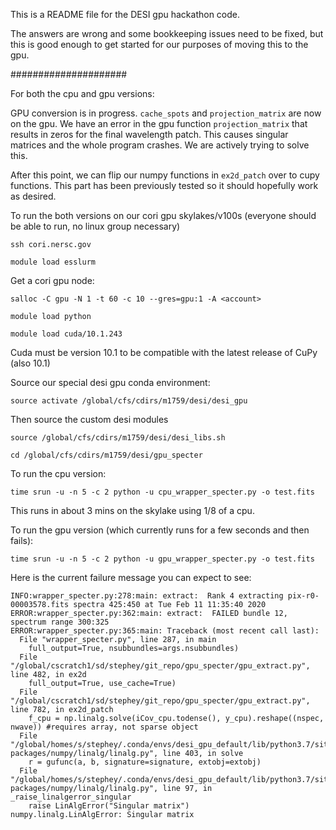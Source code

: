 This is a README file for the DESI gpu hackathon code.

The answers are wrong and some bookkeeping issues need to be fixed, but this is
good enough to get started for our purposes of moving this to the gpu. 


#####################

For both the cpu and gpu versions:

GPU conversion is in progress. `cache_spots` and `projection_matrix` are
now on the gpu. We have an error in the gpu function `projection_matrix`
that results in zeros for the final wavelength patch. This causes singular matrices
and the whole program crashes. We are actively trying to solve this.

After this point, we can flip our numpy functions in `ex2d_patch` over to cupy functions.
This part has been previously tested so it should hopefully work as desired.

To run the both versions on our cori gpu skylakes/v100s (everyone should be able to run, no linux group necessary)

`ssh cori.nersc.gov`

`module load esslurm`

Get a cori gpu node:

`salloc -C gpu -N 1 -t 60 -c 10 --gres=gpu:1 -A <account>`

`module load python`

`module load cuda/10.1.243`

Cuda must be version 10.1 to be compatible with the latest release of CuPy (also 10.1)

Source our special desi gpu conda environment:

`source activate /global/cfs/cdirs/m1759/desi/desi_gpu`

Then source the custom desi modules 

`source /global/cfs/cdirs/m1759/desi/desi_libs.sh`

`cd /global/cfs/cdirs/m1759/desi/gpu_specter`

To run the cpu version:

`time srun -u -n 5 -c 2 python -u cpu_wrapper_specter.py -o test.fits`

This runs in about 3 mins on the skylake using 1/8 of a cpu.

To run the gpu version (which currently runs for a few seconds and then fails):

`time srun -u -n 5 -c 2 python -u gpu_wrapper_specter.py -o test.fits`

Here is the current failure message you can expect to see:

```
INFO:wrapper_specter.py:278:main: extract:  Rank 4 extracting pix-r0-00003578.fits spectra 425:450 at Tue Feb 11 11:35:40 2020
ERROR:wrapper_specter.py:362:main: extract:  FAILED bundle 12, spectrum range 300:325
ERROR:wrapper_specter.py:365:main: Traceback (most recent call last):
  File "wrapper_specter.py", line 287, in main
    full_output=True, nsubbundles=args.nsubbundles)
  File "/global/cscratch1/sd/stephey/git_repo/gpu_specter/gpu_extract.py", line 482, in ex2d
    full_output=True, use_cache=True)
  File "/global/cscratch1/sd/stephey/git_repo/gpu_specter/gpu_extract.py", line 782, in ex2d_patch
    f_cpu = np.linalg.solve(iCov_cpu.todense(), y_cpu).reshape((nspec, nwave)) #requires array, not sparse object
  File "/global/homes/s/stephey/.conda/envs/desi_gpu_default/lib/python3.7/site-packages/numpy/linalg/linalg.py", line 403, in solve
    r = gufunc(a, b, signature=signature, extobj=extobj)
  File "/global/homes/s/stephey/.conda/envs/desi_gpu_default/lib/python3.7/site-packages/numpy/linalg/linalg.py", line 97, in _raise_linalgerror_singular
    raise LinAlgError("Singular matrix")
numpy.linalg.LinAlgError: Singular matrix
```

